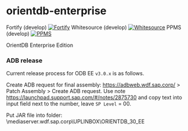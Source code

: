 orientdb-enterprise
===================

Fortify (develop) [![Fortify](https://gkesaporientdb.jaas-gcp.cloud.sap.corp/job/3.0.x/job/orientdb-enterprise-fortify-3.0.x/badge/icon)](https://gkesaporientdb.jaas-gcp.cloud.sap.corp/job/3.0.x/job/orientdb-enterprise-fortify-3.0.x/)
Whitesource (develop) [![Whitesource](https://gkesaporientdb.jaas-gcp.cloud.sap.corp/job/3.0.x/job/orientdb-enterprise-whitesource-3.1.x/badge/icon)](https://gkesaporientdb.jaas-gcp.cloud.sap.corp/job/3.0.x/job/orientdb-enterprise-whitesource-3.1.x/)
PPMS (develop) [![PPMS](https://gkesaporientdb.jaas-gcp.cloud.sap.corp/job/3.0.x/job/orientdb-enterprise-whitesource-ppms2-3.1.x//badge/icon)](https://gkesaporientdb.jaas-gcp.cloud.sap.corp/job/3.0.x/job/orientdb-enterprise-whitesource-ppms2-3.1.x/)


OrientDB Enterprise Edition

### ADB release

Current release process for ODB EE `v3.0.x` is as follows.

Create ADB request for final assembly: https://adbweb.wdf.sap.corp/  >  Patch Assembly >  Create ADB request. Use note https://launchpad.support.sap.com/#/notes/2875730 and copy text into input field next to the number, leave `SP Level` = 00.

Put JAR file into folder: \\mediaserver.wdf.sap.corp\UPLINBOX\ORIENTDB_30_EE

